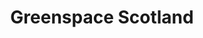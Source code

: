 ---
layout: link
link_url: https://www.greenspacescotland.org.uk/
title: Greenspace Scotland
source: Greenspace Scotland
card: 
petal: Build A Movement
task: Partner with local initiatives
---